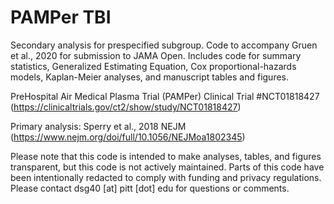 # PAMPer TBI

Secondary analysis for prespecified subgroup. Code to accompany Gruen et al., 2020 for submission to JAMA Open. Includes code for summary statistics, Generalized Estimating Equation, Cox proportional-hazards models, Kaplan-Meier analyses, and manuscript tables and figures.

PreHospital Air Medical Plasma Trial (PAMPer) Clinical Trial #NCT01818427 (https://clinicaltrials.gov/ct2/show/study/NCT01818427)

Primary analysis: Sperry et al., 2018 NEJM (https://www.nejm.org/doi/full/10.1056/NEJMoa1802345)

Please note that this code is intended to make analyses, tables, and figures transparent, but this code is not actively maintained. Parts of this code have been intentionally redacted to comply with funding and privacy regulations. Please contact dsg40 [at] pitt [dot] edu for questions or comments.
